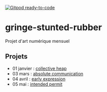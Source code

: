 [![Gitpod ready-to-code](https://img.shields.io/badge/Gitpod-ready--to--code-blue?logo=gitpod)](https://gitpod.io/#https://github.com/marccharton/gringe-stunted-rubber)

# gringe-stunted-rubber
Projet d'art numérique mensuel

## Projets

 - 01 janvier : [collective heap](01.janvier%20-%20collective%20heap)
 - 03 mars : [absolute communication](03.mars%20-%20absolute%20communication)
 - 04 avril : [early expression](04.avril%20-%20early%20expression)
 - 05 mai : [intended permit](05.mai%20-%20intended%20permit)


